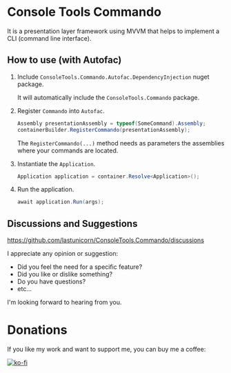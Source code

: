 # Console Tools Commando

It is a presentation layer framework using MVVM that helps to implement a CLI (command line interface).

## How to use (with Autofac)

1. Include `ConsoleTools.Commando.Autofac.DependencyInjection` nuget package.

   It will automatically include the `ConsoleTools.Commando` package.

2. Register `Commando` into `Autofac`.

   ```csharp
   Assembly presentationAssembly = typeof(SomeCommand).Assembly;
   containerBuilder.RegisterCommando(presentationAssembly);
   ```

   The `RegisterCommando(...)` method needs as parameters the assemblies where your commands are located. 

3. Instantiate the `Application`.
   ```csharp
   Application application = container.Resolve<Application>();
   ```

4. Run the application.

   ```csharp
   await application.Run(args);
   ```

## Discussions and Suggestions

https://github.com/lastunicorn/ConsoleTools.Commando/discussions

I appreciate any opinion or suggestion:

- Did you feel the need for a specific feature?
- Did you like or dislike something?
- Do you have questions?
- etc...

I'm looking forward to hearing from you.

# Donations

If you like my work and want to support me, you can buy me a coffee:

[![ko-fi](https://www.ko-fi.com/img/githubbutton_sm.svg)](https://ko-fi.com/Y8Y62EZ8H)

